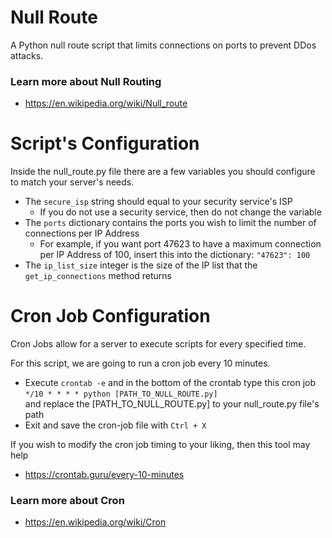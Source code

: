 # Null Route
A Python null route script that limits connections on ports to prevent DDos attacks.

### Learn more about Null Routing
- https://en.wikipedia.org/wiki/Null_route

# Script's Configuration
Inside the null_route.py file there are a few variables you should configure to match your server's needs.
- The `secure_isp` string should equal to your security service's ISP
  - If you do not use a security service, then do not change the variable
- The `ports` dictionary contains the ports you wish to limit the number of connections per IP Address
  - For example, if you want port 47623 to have a maximum connection per IP Address of 100, insert this into the dictionary: `"47623": 100`
- The `ip_list_size` integer is the size of the IP list that the `get_ip_connections` method returns

# Cron Job Configuration
Cron Jobs allow for a server to execute scripts for every specified time.   

For this script, we are going to run a cron job every 10 minutes.
- Execute `crontab -e` and in the bottom of the crontab type this cron job `*/10 * * * * python [PATH_TO_NULL_ROUTE.py]`  
and replace the [PATH_TO_NULL_ROUTE.py] to your null_route.py file's path  
- Exit and save the cron-job file with `Ctrl + X`

If you wish to modify the cron job timing to your liking, then this tool may help
- https://crontab.guru/every-10-minutes

### Learn more about Cron
- https://en.wikipedia.org/wiki/Cron
